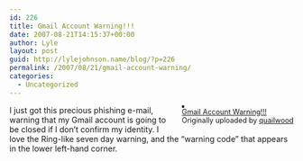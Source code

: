 ```yaml
---
id: 226
title: Gmail Account Warning!!!
date: 2007-08-21T14:15:37+00:00
author: Lyle
layout: post
guid: http://lylejohnson.name/blog/?p=226
permalink: /2007/08/21/gmail-account-warning/
categories:
  - Uncategorized
---
```

<div style="float: right; margin-left: 10px; margin-bottom: 10px;">
  <a href="http://www.flickr.com/photos/quailwood/1196516950/" title="photo sharing"><img src="http://farm2.static.flickr.com/1254/1196516950_7d36103178_m.jpg" alt="" style="border: solid 2px #000000;" /></a> <br /> <span style="font-size: 0.9em; margin-top: 0px;"> <a href="http://www.flickr.com/photos/quailwood/1196516950/">Gmail Account Warning!!!</a> <br /> Originally uploaded by <a href="http://www.flickr.com/people/quailwood/">quailwood</a> </span>
</div>

I just got this precious phishing e-mail, warning that my Gmail account is going to be closed if I don&#8217;t confirm my identity. I love the Ring-like seven day warning, and the &#8220;warning code&#8221; that appears in the lower left-hand corner. <br clear="all" />